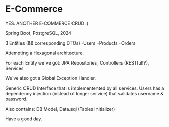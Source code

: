 # E-Commerce
YES. ANOTHER E-COMMERCE CRUD :)

Spring Boot,
PostgreSQL,
2024

3 Entities (&& corresponding DTOs) 
-Users
-Products
-Orders

Attempting a Hexagonal architecture.

For each Entity we´ve got:
JPA Repositories,
Controllers (RESTful!?),
Services

We´ve also got a Global Exception Handler.

Generic CRUD Interface that is implementented by all services.
Users has a dependency injection (instead of longer service) that validates username & password.

Also contains:
DB Model,
Data.sql (Tables Initializer)

Have a good day.

